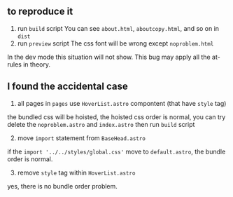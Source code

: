 ## to reproduce it

1. run `build` script
  You can see `about.html`, `aboutcopy.html`, and so on in `dist`
2. run `preview` script
  The css font will be wrong except `noproblem.html`

In the dev mode this situation will not show. This bug may apply all the at-rules in theory.


## I found the accidental case

1. all pages in `pages` use `HoverList.astro` compontent (that have `style` tag)

  the bundled css will be hoisted, the hoisted css order is normal, you can try delete the `noproblem.astro` and `index.astro` then run `build` script

2. move `import` statement from `BaseHead.astro`

  if the `import '../../styles/global.css'` move to `default.astro`, the bundle order is normal.

3. remove `style` tag within `HoverList.astro`

  yes, there is no bundle order problem.